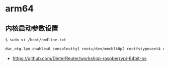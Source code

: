 # arm64

## 内核启动参数设置

```bash
$ sudo vi /boot/cmdline.txt

dwc_otg.lpm_enable=0 console=tty1 root=/dev/mmcblk0p2 rootfstype=ext4 cgroup_enable=cpuset cgroup_enable=memory swapaccount=1 elevator=deadline fsck.repair=yes rootwait console=ttyAMA0,115200 kgdboc=ttyAMA0,115200
```

* https://github.com/DieterReuter/workshop-raspberrypi-64bit-os
